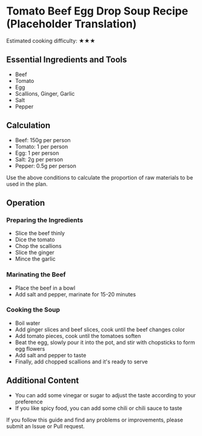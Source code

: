 # Tomato Beef Egg Drop Soup Recipe (Placeholder Translation)

Estimated cooking difficulty: ★★★

## Essential Ingredients and Tools

- Beef
- Tomato
- Egg
- Scallions, Ginger, Garlic
- Salt
- Pepper

## Calculation

- Beef: 150g per person
- Tomato: 1 per person
- Egg: 1 per person
- Salt: 2g per person
- Pepper: 0.5g per person

Use the above conditions to calculate the proportion of raw materials to be used in the plan.

## Operation

### Preparing the Ingredients

- Slice the beef thinly
- Dice the tomato
- Chop the scallions
- Slice the ginger
- Mince the garlic

### Marinating the Beef

- Place the beef in a bowl
- Add salt and pepper, marinate for 15-20 minutes

### Cooking the Soup

- Boil water
- Add ginger slices and beef slices, cook until the beef changes color
- Add tomato pieces, cook until the tomatoes soften
- Beat the egg, slowly pour it into the pot, and stir with chopsticks to form egg flowers
- Add salt and pepper to taste
- Finally, add chopped scallions and it's ready to serve

## Additional Content

- You can add some vinegar or sugar to adjust the taste according to your preference
- If you like spicy food, you can add some chili or chili sauce to taste

If you follow this guide and find any problems or improvements, please submit an Issue or Pull request.
